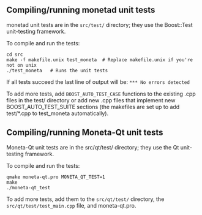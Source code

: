 Compiling/running monetad unit tests
------------------------------------

monetad unit tests are in the `src/test/` directory; they
use the Boost::Test unit-testing framework.

To compile and run the tests:

	cd src
	make -f makefile.unix test_moneta  # Replace makefile.unix if you're not on unix
	./test_moneta   # Runs the unit tests

If all tests succeed the last line of output will be:
`*** No errors detected`

To add more tests, add `BOOST_AUTO_TEST_CASE` functions to the existing
.cpp files in the test/ directory or add new .cpp files that
implement new BOOST_AUTO_TEST_SUITE sections (the makefiles are
set up to add test/*.cpp to test_moneta automatically).


Compiling/running Moneta-Qt unit tests
---------------------------------------

Moneta-Qt unit tests are in the src/qt/test/ directory; they
use the Qt unit-testing framework.

To compile and run the tests:

	qmake moneta-qt.pro MONETA_QT_TEST=1
	make
	./moneta-qt_test

To add more tests, add them to the `src/qt/test/` directory,
the `src/qt/test/test_main.cpp` file, and moneta-qt.pro.
